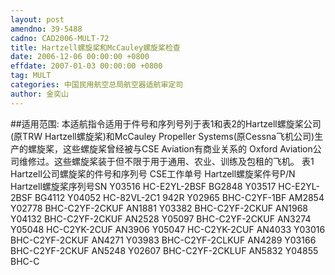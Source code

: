```yaml
---
layout: post
amendno: 39-5488
cadno: CAD2006-MULT-72
title: Hartzell螺旋桨和McCauley螺旋桨检查
date: 2006-12-06 00:00:00 +0800
effdate: 2007-01-03 00:00:00 +0800
tag: MULT
categories: 中国民用航空总局航空器适航审定司
author: 金奕山
---
```


##适用范围:
本适航指令适用于件号和序列号列于表1和表2的Hartzell螺旋桨公司(原TRW Hartzell螺旋桨)和McCauley Propeller Systems(原Cessna飞机公司)生产的螺旋桨，这些螺旋桨曾经被与CSE Aviation有商业关系的 Oxford Aviation公司维修过。这些螺旋桨装于但不限于用于通用、农业、训练及包租的飞机。
表1 Hartzell公司螺旋桨的件号和序列号
CSE工作单号  Hartzell螺旋桨件号P/N  Hartzell螺旋桨序列号SN
Y03516  HC-E2YL-2BSF  BG2848
Y03517  HC-E2YL-2BSF  BG4112
Y04052  HC-82VL-2C1  942R
Y02965  BHC-C2YF-1BF  AM2854
Y02778  BHC-C2YF-2CKUF  AN1881
Y03382  BHC-C2YF-2CKUF  AN1968
Y04132  BHC-C2YF-2CKUF  AN2528
Y05097  BHC-C2YF-2CKUF  AN3274
Y05048  HC-C2YK-2CUF  AN3906
Y05047  HC-C2YK-2CUF  AN4033
Y03016  BHC-C2YF-2CKUF  AN4271
Y03983  BHC-C2YF-2CLKUF  AN4289
Y03166  BHC-C2YF-2CKUF  AN5248
Y02607  BHC-C2YF-2CKLUF  AN5832
Y04855  BHC-C

